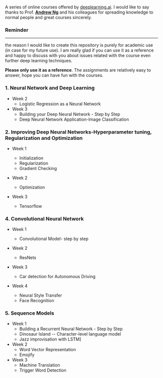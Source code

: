 A series of online courses offered by [deeplearning.ai](https://www.deeplearning.ai/). I would like to say thanks to Prof. [**Andrew Ng**](www.andrewng.org) and his colleagues for spreading knowledge to normal people and great courses sincerely.  


### Reminder
-------------------
the reason I would like to create this repository is purely for academic use (in case for my future use). I am really glad if you can use it as a reference and happy to discuss with you about issues related with the course even further deep learning techniques. 

**Please only use it as a reference**. The assignments are relatively easy to answer, hope you can have fun with the courses.  


### 1. Neural Network and Deep Learning
* Week 2
	* Logistic Regression as a Neural Network
* Week 3
	* Building your Deep Neural Network - Step by Step
	* Deep Neural Network Application-Image Classification
  
### 2. Improving Deep Neural Networks-Hyperparameter tuning, Regularization and Optimization
* Week 1
	
	* Initialization
	* Regularization
	* Gradient Checking

* Week 2
	
	* Optimization

* Week 3
	
	* Tensorflow



### 4. Convolutional Neural Network
* Week 1
	
	* Convolutional Model- step by step

* Week 2

	* ResNets
  
* Week 3
	
	* Car detection for Autonomous Driving
  
* Week 4
	
	* Neural Style Transfer
	* Face Recognition


### 5. Sequence Models
* Week 1
	* Building a Recurrent Neural Network - Step by Step
	* Dinosaur Island -- Character-level language model
	* Jazz improvisation with LSTM]
* Week 2
	* Word Vector Representation
	* Emojify
* Week 3
  * Machine Translation
  * Trigger Word Detection
<br/>
